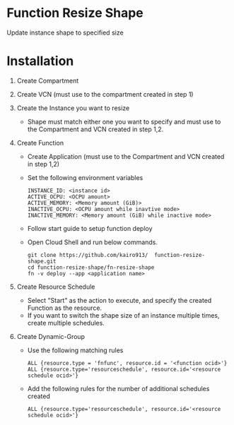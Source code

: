 # Function Resize Shape

Update instance shape to specified size

# Installation

1. Create Compartment

2. Create VCN (must use to the compartment created in step 1)

3. Create the Instance you want to resize
    - Shape must match either one you want to specify and must use to the Compartment and VCN created in step 1,2.

4. Create Function
    - Create Application (must use to the Compartment and VCN created in step 1,2)
    - Set the following environment variables
        ```
        INSTANCE_ID: <instance id>
        ACTIVE_OCPU: <OCPU amount>
        ACTIVE_MEMORY: <Memory amount (GiB)>
        INACTIVE_OCPU: <OCPU amount while inavtive mode>
        INACTIVE_MEMORY: <Memory amount (GiB) while inactive mode>
        ```
    - Follow start guide to setup function deploy
    - Open Cloud Shell and run below commands.

        ```
        git clone https://github.com/kairo913/  function-resize-shape.git
        cd function-resize-shape/fn-resize-shape
        fn -v deploy --app <application name>
        ```

5. Create Resource Schedule
    - Select "Start" as the action to execute, and specify the created Function as the resource.
    - If you want to switch the shape size of an instance multiple times, create multiple schedules.

6. Create Dynamic-Group
    - Use the following matching rules
        ```
        ALL {resource.type = 'fnfunc', resource.id = '<function ocid>'}
        ALL {resource.type='resourceschedule', resource.id='<resource schedule ocid>'}
        ```

    - Add the following rules for the number of additional schedules created
        ```
        ALL {resource.type='resourceschedule', resource.id='<resource schedule ocid>'}
        ```